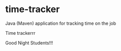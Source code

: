 # time-tracker
Java (Maven) application for tracking time on the job

Time trackerrr

Good Night Students!!!
